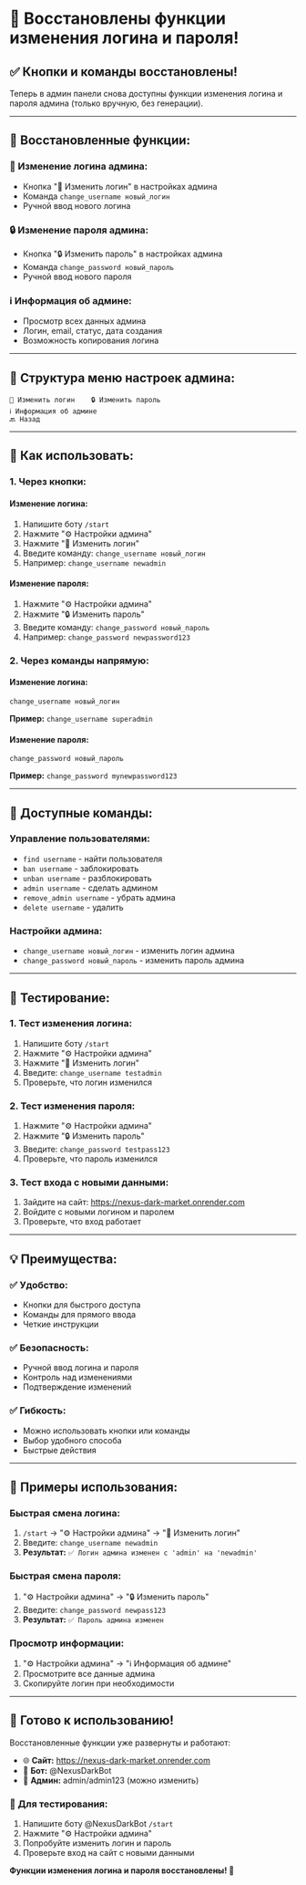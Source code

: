 # 🎉 Восстановлены функции изменения логина и пароля!

## ✅ **Кнопки и команды восстановлены!**

Теперь в админ панели снова доступны функции изменения логина и пароля админа (только вручную, без генерации).

---

## 🔧 **Восстановленные функции:**

### **👤 Изменение логина админа:**
- Кнопка "👤 Изменить логин" в настройках админа
- Команда `change_username новый_логин`
- Ручной ввод нового логина

### **🔒 Изменение пароля админа:**
- Кнопка "🔒 Изменить пароль" в настройках админа
- Команда `change_password новый_пароль`
- Ручной ввод нового пароля

### **ℹ️ Информация об админе:**
- Просмотр всех данных админа
- Логин, email, статус, дата создания
- Возможность копирования логина

---

## 📱 **Структура меню настроек админа:**

```
👤 Изменить логин    🔒 Изменить пароль
ℹ️ Информация об админе
🔙 Назад
```

---

## 🎯 **Как использовать:**

### **1. Через кнопки:**

#### **Изменение логина:**
1. Напишите боту `/start`
2. Нажмите "⚙️ Настройки админа"
3. Нажмите "👤 Изменить логин"
4. Введите команду: `change_username новый_логин`
5. Например: `change_username newadmin`

#### **Изменение пароля:**
1. Нажмите "⚙️ Настройки админа"
2. Нажмите "🔒 Изменить пароль"
3. Введите команду: `change_password новый_пароль`
4. Например: `change_password newpassword123`

### **2. Через команды напрямую:**

#### **Изменение логина:**
```
change_username новый_логин
```
**Пример:** `change_username superadmin`

#### **Изменение пароля:**
```
change_password новый_пароль
```
**Пример:** `change_password mynewpassword123`

---

## 📝 **Доступные команды:**

### **Управление пользователями:**
- `find username` - найти пользователя
- `ban username` - заблокировать
- `unban username` - разблокировать
- `admin username` - сделать админом
- `remove_admin username` - убрать админа
- `delete username` - удалить

### **Настройки админа:**
- `change_username новый_логин` - изменить логин админа
- `change_password новый_пароль` - изменить пароль админа

---

## 🧪 **Тестирование:**

### **1. Тест изменения логина:**
1. Напишите боту `/start`
2. Нажмите "⚙️ Настройки админа"
3. Нажмите "👤 Изменить логин"
4. Введите: `change_username testadmin`
5. Проверьте, что логин изменился

### **2. Тест изменения пароля:**
1. Нажмите "⚙️ Настройки админа"
2. Нажмите "🔒 Изменить пароль"
3. Введите: `change_password testpass123`
4. Проверьте, что пароль изменился

### **3. Тест входа с новыми данными:**
1. Зайдите на сайт: https://nexus-dark-market.onrender.com
2. Войдите с новыми логином и паролем
3. Проверьте, что вход работает

---

## 💡 **Преимущества:**

### **✅ Удобство:**
- Кнопки для быстрого доступа
- Команды для прямого ввода
- Четкие инструкции

### **✅ Безопасность:**
- Ручной ввод логина и пароля
- Контроль над изменениями
- Подтверждение изменений

### **✅ Гибкость:**
- Можно использовать кнопки или команды
- Выбор удобного способа
- Быстрые действия

---

## 🎯 **Примеры использования:**

### **Быстрая смена логина:**
1. `/start` → "⚙️ Настройки админа" → "👤 Изменить логин"
2. Введите: `change_username newadmin`
3. **Результат:** `✅ Логин админа изменен с 'admin' на 'newadmin'`

### **Быстрая смена пароля:**
1. "⚙️ Настройки админа" → "🔒 Изменить пароль"
2. Введите: `change_password newpass123`
3. **Результат:** `✅ Пароль админа изменен`

### **Просмотр информации:**
1. "⚙️ Настройки админа" → "ℹ️ Информация об админе"
2. Просмотрите все данные админа
3. Скопируйте логин при необходимости

---

## 🚀 **Готово к использованию!**

Восстановленные функции уже развернуты и работают:

- 🌐 **Сайт:** https://nexus-dark-market.onrender.com
- 🤖 **Бот:** @NexusDarkBot
- 👑 **Админ:** admin/admin123 (можно изменить)

### **🔧 Для тестирования:**
1. Напишите боту @NexusDarkBot `/start`
2. Нажмите "⚙️ Настройки админа"
3. Попробуйте изменить логин и пароль
4. Проверьте вход на сайт с новыми данными

**Функции изменения логина и пароля восстановлены! 🎉**
